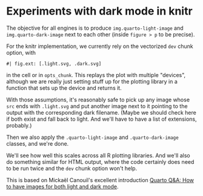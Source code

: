 # Experiments with dark mode in knitr

The objective for all engines is to produce `img.quarto-light-image` and `img.quarto-dark-image` next to each other (inside `figure > p` to be precise).

For the knitr implementation, we currently rely on the vectorized `dev` chunk option, with

```
#| fig.ext: [.light.svg, .dark.svg]
```

in the cell or in `opts_chunk`. This replays the plot with multiple "devices", although we are really just setting stuff up for the plotting library in a function that sets up the device and returns it.

With those assumptions, it's reasonably safe to pick up any image whose `src` ends with `.light.svg` and put another image next to it pointing to the output with the corresponding dark filename. (Maybe we should check here if both exist and fall back to light. And we'll have to have a list of extensions, probably.)

Then we also apply the `.quarto-light-image` and `.quarto-dark-image` classes, and we're done.

We'll see how well this scales across all R plotting libraries. And we'll also do something similar for HTML output, where the code certainly does need to be run twice and the `dev` chunk option won't help.

This is based on Mickaël Canouil's excellent introduction [Quarto Q&A: How to have images for both light and dark mode](https://mickael.canouil.fr/posts/2023-05-30-quarto-light-dark/).

